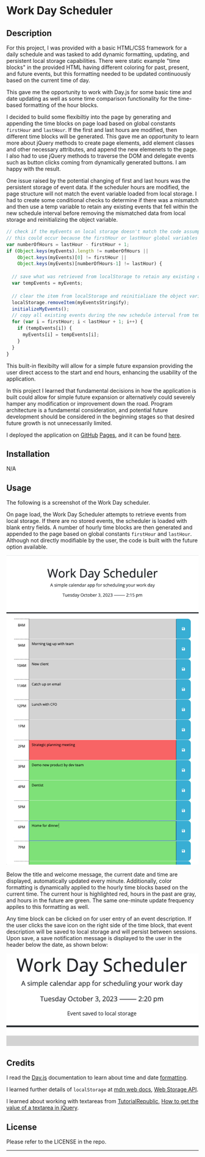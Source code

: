 # Work Day Scheduler

## Description 

For this project, I was provided with a basic HTML/CSS framework for a daily schedule and was tasked to add dynamic formatting, updating, and persistent local storage capabilities. There were static example "time blocks" in the provided HTML having different coloring for past, present, and future events, but this formatting needed to be updated continuously based on the current time of day.

This gave me the opportunity to work with Day.js for some basic time and date updating as well as some time comparison functionality for the time-based formatting of the hour blocks.

I decided to build some flexibiltiy into the page by generating and appending the time blocks on page load based on global constants ```firstHour``` and ```lastHour```. If the first and last hours are modified, then different time blocks will be generated. This gave me an opportunity to learn more about jQuery methods to create page elements, add element classes and other necessary attributes, and append the new elemenets to the page. I also had to use jQuery methods to traverse the DOM and delegate events such as button clicks coming from dynamically generated buttons. I am happy with the result.

One issue raised by the potential changing of first and last hours was the persistent storage of event data. If the scheduler hours are modified, the page structure will not match the event variable loaded from local storage. I had to create some conditional checks to determine if there was a mismatch and then use a temp variable to retain any existing events that fell within the new schedule interval before removing the mismatched data from local storage and reinitializing the object variable.

```javascript
// check if the myEvents on local storage doesn't match the code assumptions
// this could occur because the firstHour or lastHour global variables were changed
var numberOfHours = lastHour - firstHour + 1;
if (Object.keys(myEvents).length != numberOfHours ||
    Object.keys(myEvents)[0] != firstHour ||
    Object.keys(myEvents)[numberOfHours-1] != lastHour) {
  
  // save what was retrieved from localStorage to retain any existing event descriptions
  var tempEvents = myEvents;

  // clear the item from localStorage and reinitialiaze the object variable and the localStorage item
  localStorage.removeItem(myEventsStringify);
  initializeMyEvents();
  // copy all existing events during the new schedule interval from tempEvents into myEvents
  for (var i = firstHour; i < lastHour + 1; i++) {
    if (tempEvents[i]) {
      myEvents[i] = tempEvents[i];
    }
  }
}
```
This built-in flexibilty will allow for a simple future expansion providing the user direct access to the start and end hours, enhancing the usability of the application.


In this project I learned that fundamental decisions in how the application is built could allow for simple future expansion or alternatively could severely hamper any modification or improvement down the road. Program architecture is a fundamental consideration, and potential future development should be considered in the beginning stages so that desired future growth is not unnecessarily limited.

I deployed the application on [GitHub](https://github.com/) [Pages](https://pages.github.com/), and it can be found [here](https://d-a-v-i-d-w-r-i-g-h-t.github.io/work-day-scheduler/).


## Installation

N/A


## Usage 

The following is a screenshot of the Work Day scheduler.

On page load, the Work Day Scheduler attempts to retrieve events from local storage. If there are no stored events, the scheduler is loaded with blank entry fields. A number of hourly time blocks are then generated and appended to the page based on global constants ```firstHour``` and ```lastHour```. Although not directly modifiable by the user, the code is built with the future option available.

![Screenshot of work day scheduler application](assets/images/work-day-scheduler.png)

Below the title and welcome message, the current date and time are displayed, automatically updated every minute. Additionally, color formatting is dynamically applied to the hourly time blocks based on the current time. The current hour is highlighted red, hours in the past are gray, and hours in the future are green. The same one-minute update frequency appiles to this formatting as well.

Any time block can be clicked on for user entry of an event description. If the user clicks the save icon on the right side of the time block, that event description will be saved to local storage and will persist between sessions. Upon save, a save notification message is displayed to the user in the header below the date, as shown below:

![Screenshot of work day scheduler application](assets/images/save-message.png)


## Credits

I read the [Day.js](https://day.js.org/en/) documentation to learn about time and date [formatting](https://day.js.org/docs/en/display/format).

I learned further details of ```localStorage``` at [mdn web docs](https://developer.mozilla.org/en-US/), [Web Storage API](https://developer.mozilla.org/en-US/docs/Web/API/Web_Storage_API).

I learned about working with textareas from [TutorialRepublic](https://www.tutorialrepublic.com/), [How to get the value of a textarea in jQuery](https://www.tutorialrepublic.com/faq/how-to-get-the-value-of-a-textarea-in-jquery.php).


## License

Please refer to the LICENSE in the repo.

---
